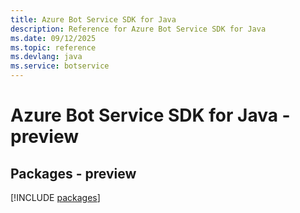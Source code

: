 ```yaml
---
title: Azure Bot Service SDK for Java
description: Reference for Azure Bot Service SDK for Java
ms.date: 09/12/2025
ms.topic: reference
ms.devlang: java
ms.service: botservice
---
```

# Azure Bot Service SDK for Java - preview
## Packages - preview
[!INCLUDE [packages](bot-service-index.md)]